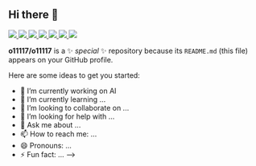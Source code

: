 ## Hi there 👋


<!--
![Song's GitHub stats](https://github-readme-stats.vercel.app/api?username=o11117&show_icons=true&theme=radical)

<!-- React -->
<a href="https://react.dev/" target="_blank">
  <img src="https://img.shields.io/badge/React-61DAFB?style=flat&logo=React&logoColor=white"/>
</a>
<!-- TypeScript -->
<a href="https://www.typescriptlang.org/" target="_blank">
  <img src="https://img.shields.io/badge/TypeScript-3178C6?style=flat&logo=TypeScript&logoColor=white"/>
</a>
<!-- Node.js -->
<a href="https://nodejs.org/" target="_blank">
  <img src="https://img.shields.io/badge/Node.js-339933?style=flat&logo=Node.js&logoColor=white"/>
</a>
<!-- Python -->
<a href="https://www.python.org/" target="_blank">
  <img src="https://img.shields.io/badge/Python-3776AB?style=flat&logo=Python&logoColor=white"/>
</a>
<!-- Spring Boot -->
<a href="https://spring.io/projects/spring-boot" target="_blank">
  <img src="https://img.shields.io/badge/SpringBoot-6DB33F?style=flat&logo=Spring-Boot&logoColor=white"/>
</a>
<!-- AWS -->
<a href="https://aws.amazon.com/" target="_blank">
  <img src="https://img.shields.io/badge/AWS-232F3E?style=flat&logo=Amazon-AWS&logoColor=white"/>
</a>
<!-- Docker -->
<a href="https://www.docker.com/" target="_blank">
  <img src="https://img.shields.io/badge/Docker-2496ED?style=flat&logo=Docker&logoColor=white"/>
</a>

**o11117/o11117** is a ✨ _special_ ✨ repository because its `README.md` (this file) appears on your GitHub profile.

Here are some ideas to get you started:

- 🔭 I’m currently working on AI
- 🌱 I’m currently learning ...
- 👯 I’m looking to collaborate on ...
- 🤔 I’m looking for help with ...
- 💬 Ask me about ...
- 📫 How to reach me: ...
- 😄 Pronouns: ...
- ⚡ Fun fact: ...
-->
